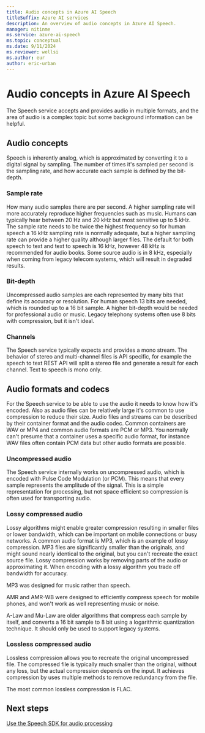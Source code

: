 ```yaml
---
title: Audio concepts in Azure AI Speech
titleSuffix: Azure AI services
description: An overview of audio concepts in Azure AI Speech.
manager: nitinme
ms.service: azure-ai-speech
ms.topic: conceptual
ms.date: 9/11/2024
ms.reviewer: wellsi
ms.author: eur
author: eric-urban
---
```


# Audio concepts in Azure AI Speech

The Speech service accepts and provides audio in multiple formats, and the area of audio is a complex topic but some background information can be helpful.

## Audio concepts

Speech is inherently analog, which is approximated by converting it to a digital signal by sampling. The number of times it's sampled per second is the sampling rate, and how accurate each sample is defined by the bit-depth.
 
### Sample rate
How many audio samples there are per second. A higher sampling rate will more accurately reproduce higher frequencies such as music. Humans can typically hear between 20 Hz and 20 kHz but most sensitive up to 5 kHz. The sample rate needs to be twice the highest frequency so for human speech a 16 kHz sampling rate is normally adequate, but a higher sampling rate can provide a higher quality although larger files. The default for both speech to text and text to speech is 16 kHz, however 48 kHz is recommended for audio books. Some source audio is in 8 kHz, especially when coming from legacy telecom systems, which will result in degraded results.
 
### Bit-depth
Uncompressed audio samples are each represented by many bits that define its accuracy or resolution. For human speech 13 bits are needed, which is rounded up to a 16 bit sample. A higher bit-depth would be needed for professional audio or music. Legacy telephony systems often use 8 bits with compression, but it isn't ideal.
 
### Channels
The Speech service typically expects and provides a mono stream. The behavior of stereo and multi-channel files is API specific, for example the speech to text REST API will split a stereo file and generate a result for each channel. Text to speech is mono only.
 
## Audio formats and codecs
 
For the Speech service to be able to use the audio it needs to know how it's encoded. Also as audio files can be relatively large it's common to use compression to reduce their size. Audio files and streams can be described by their container format and the audio codec. Common containers are WAV or MP4 and common audio formats are PCM or MP3. You normally can't presume that a container uses a specific audio format, for instance WAV files often contain PCM data but other audio formats are possible.
 
### Uncompressed audio
 
The Speech service internally works on uncompressed audio, which is encoded with Pulse Code Modulation (or PCM). This means that every sample represents the amplitude of the signal. This is a simple representation for processing, but not space efficient so compression is often used for transporting audio.
 
### Lossy compressed audio
 
Lossy algorithms might enable greater compression resulting in smaller files or lower bandwidth, which can be important on mobile connections or busy networks. A common audio format is MP3, which is an example of lossy compression. MP3 files are significantly smaller than the originals, and might sound nearly identical to the original, but you can't recreate the exact source file. Lossy compression works by removing parts of the audio or approximating it. When encoding with a lossy algorithm you trade off bandwidth for accuracy.
 
MP3 was designed for music rather than speech.

AMR and AMR-WB were designed to efficiently compress speech for mobile phones, and won't work as well representing music or noise.

A-Law and Mu-Law are older algorithms that compress each sample by itself, and converts a 16 bit sample to 8 bit using a logarithmic quantization technique. It should only be used to support legacy systems.
 
### Lossless compressed audio
 
Lossless compression allows you to recreate the original uncompressed file. The compressed file is typically much smaller than the original, without any loss, but the actual compression depends on the input. It achieves compression by uses multiple methods to remove redundancy from the file.
 
The most common lossless compression is FLAC.

## Next steps
[Use the Speech SDK for audio processing](../audio-processing-speech-sdk.md)
